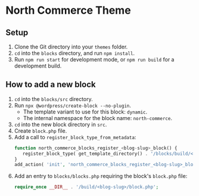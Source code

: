 # North Commerce Theme

## Setup

1. Clone the Git directory into your `themes` folder.
2. `cd` into the `blocks` directory, and run `npm install`.
3. Run `npm run start` for development mode, or `npm run build` for a development build.

## How to add a new block

1. `cd` into the `blocks/src` directory.
2. Run `npx @wordpress/create-block --no-plugin`.
   * The template variant to use for this block: `dynamic`.
   * The internal namespace for the block name: `north-commerce`.
3. `cd` into the new block directory in `src`.
4. Create `block.php` file.
5. Add a call to `register_block_type_from_metadata`:
   ```php
   function north_commerce_blocks_register_<blog-slug>_block() {
      register_block_type( get_template_directory() . '/blocks/build/<blog-slug>/');
   }
   add_action( 'init', 'north_commerce_blocks_register_<blog-slug>_block' );
    ```
6. Add an entry to `blocks/blocks.php` requiring the block's `block.php` file:
    ```php
    require_once __DIR__ . '/build/<blog-slug>/block.php';
    ```
